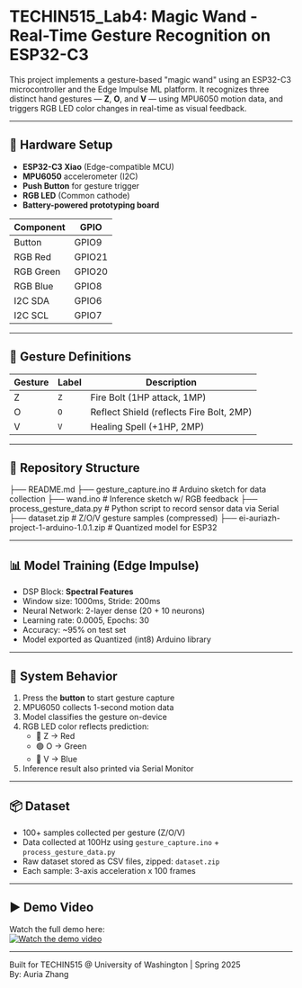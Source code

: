 # TECHIN515_Lab4: Magic Wand - Real-Time Gesture Recognition on ESP32-C3

This project implements a gesture-based "magic wand" using an ESP32-C3 microcontroller and the Edge Impulse ML platform. It recognizes three distinct hand gestures — **Z**, **O**, and **V** — using MPU6050 motion data, and triggers RGB LED color changes in real-time as visual feedback.

---

## 🔧 Hardware Setup

- **ESP32-C3 Xiao** (Edge-compatible MCU)
- **MPU6050** accelerometer (I2C)
- **Push Button** for gesture trigger
- **RGB LED** (Common cathode)
- **Battery-powered prototyping board**

| Component | GPIO |
|----------|------|
| Button   | GPIO9 |
| RGB Red  | GPIO21 |
| RGB Green| GPIO20 |
| RGB Blue | GPIO8 |
| I2C SDA  | GPIO6 |
| I2C SCL  | GPIO7 |

---

## 🧠 Gesture Definitions

| Gesture | Label | Description |
|---------|-------|-------------|
| Z       | `Z`   | Fire Bolt (1HP attack, 1MP) |
| O       | `O`   | Reflect Shield (reflects Fire Bolt, 2MP) |
| V       | `V`   | Healing Spell (+1HP, 2MP) |

---

## 📁 Repository Structure
├── README.md
├── gesture_capture.ino # Arduino sketch for data collection
├── wand.ino # Inference sketch w/ RGB feedback
├── process_gesture_data.py # Python script to record sensor data via Serial
├── dataset.zip # Z/O/V gesture samples (compressed)
├── ei-auriazh-project-1-arduino-1.0.1.zip # Quantized model for ESP32


---

## 📊 Model Training (Edge Impulse)

- DSP Block: **Spectral Features**
- Window size: 1000ms, Stride: 200ms
- Neural Network: 2-layer dense (20 + 10 neurons)
- Learning rate: 0.0005, Epochs: 30
- Accuracy: ~95% on test set
- Model exported as Quantized (int8) Arduino library

---

## 🎯 System Behavior

1. Press the **button** to start gesture capture
2. MPU6050 collects 1-second motion data
3. Model classifies the gesture on-device
4. RGB LED color reflects prediction:
   - 🔴 Z → Red
   - 🟢 O → Green
   - 🔵 V → Blue
5. Inference result also printed via Serial Monitor

---

## 📦 Dataset

- 100+ samples collected per gesture (Z/O/V)
- Data collected at 100Hz using `gesture_capture.ino` + `process_gesture_data.py`
- Raw dataset stored as CSV files, zipped: `dataset.zip`
- Each sample: 3-axis acceleration x 100 frames

---

## ▶️ Demo Video

Watch the full demo here:  
[![Watch the demo video](https://img.youtube.com/vi/fXiE956W-jA/0.jpg)](https://youtube.com/shorts/fXiE956W-jA)

---


Built for TECHIN515 @ University of Washington | Spring 2025  
By: Auria Zhang

